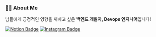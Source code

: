 ### 👨‍💻 About Me
남들에게 긍정적인 영향을 끼치고 싶은 **백엔드 개발자, Devops 엔지니어**입니다!

<div>
  
  [![Notion Badge](https://img.shields.io/badge/-Portfolio-000000?logo=Notion)](https://www.notion.so/jaeseongdev/Jaeseong-Park-07ebffdf36414604a7fb8a4cca6a08ed)
  [![Instagram Badge](https://img.shields.io/badge/-Instagram-dd2a7b?style=flat-square&logo=instagram&logoColor=white&link=https://www.instagram.com/helpful_dev/)](https://www.instagram.com/helpful_dev/)

</div>
